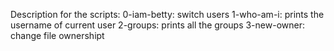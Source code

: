 Description for the scripts:
0-iam-betty: switch users
1-who-am-i: prints the username of current user
2-groups: prints all the groups
3-new-owner: change file ownershipt
